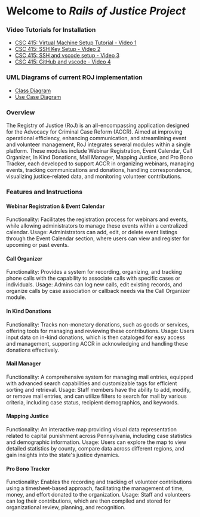 # Welcome to _Rails of Justice Project_



### Video Tutorials for Installation
* [CSC 415: Virtual Machine Setup Tutorial - Video 1](https://youtu.be/IMb4cCGBQFA)
* [CSC 415: SSH Key Setup - Video 2](https://youtu.be/fbyiFgUZDMs)
* [CSC 415: SSH and vscode setup - Video 3](https://youtu.be/BTOIt7wjJxA)
* [CSC 415: GitHub and vscode - Video 4](https://youtu.be/-1C81UCUtIM)


### UML Diagrams of current ROJ implementation

* [Class Diagram](https://github.com/TCNJ-SE/RoJ-Spr2024/blob/main/docs/Rails%20of%20Justice%20-%20Class%20Diagram.png)
* [Use Case Diagram](https://github.com/TCNJ-SE/RoJ-Spr2024/blob/main/docs/Rails%20of%20Justice%20-%20Use%20Case%20Diagram.png)

### Overview
The Registry of Justice (RoJ) is an all-encompassing application designed for the Advocacy for Criminal Case Reform (ACCR). Aimed at improving operational efficiency, enhancing communication, and streamlining event and volunteer management, RoJ integrates several modules within a single platform. These modules include Webinar Registration, Event Calendar, Call Organizer, In Kind Donations, Mail Manager, Mapping Justice, and Pro Bono Tracker, each developed to support ACCR in organizing webinars, managing events, tracking communications and donations, handling correspondence, visualizing justice-related data, and monitoring volunteer contributions.

### Features and Instructions
#### Webinar Registration & Event Calendar
Functionality: Facilitates the registration process for webinars and events, while allowing administrators to manage these events within a centralized calendar.
Usage: Administrators can add, edit, or delete event listings through the Event Calendar section, where users can view and register for upcoming or past events.

#### Call Organizer
Functionality: Provides a system for recording, organizing, and tracking phone calls with the capability to associate calls with specific cases or individuals.
Usage: Admins can log new calls, edit existing records, and organize calls by case association or callback needs via the Call Organizer module.

#### In Kind Donations
Functionality: Tracks non-monetary donations, such as goods or services, offering tools for managing and reviewing these contributions.
Usage: Users input data on in-kind donations, which is then cataloged for easy access and management, supporting ACCR in acknowledging and handling these donations effectively.

#### Mail Manager
Functionality: A comprehensive system for managing mail entries, equipped with advanced search capabilities and customizable tags for efficient sorting and retrieval.
Usage: Staff members have the ability to add, modify, or remove mail entries, and can utilize filters to search for mail by various criteria, including case status, recipient demographics, and keywords.

#### Mapping Justice
Functionality: An interactive map providing visual data representation related to capital punishment across Pennsylvania, including case statistics and demographic information.
Usage: Users can explore the map to view detailed statistics by county, compare data across different regions, and gain insights into the state's justice dynamics.

#### Pro Bono Tracker
Functionality: Enables the recording and tracking of volunteer contributions using a timesheet-based approach, facilitating the management of time, money, and effort donated to the organization.
Usage: Staff and volunteers can log their contributions, which are then compiled and stored for organizational review, planning, and recognition.


